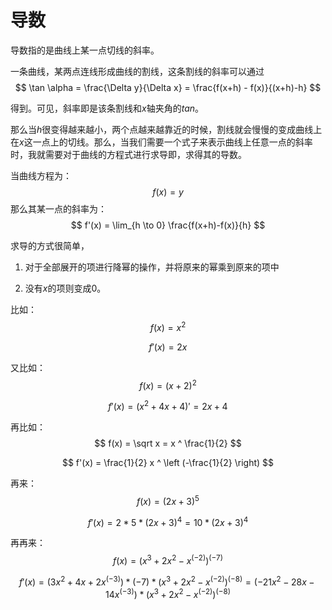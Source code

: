 # 导数

导数指的是曲线上某一点切线的斜率。

一条曲线，某两点连线形成曲线的割线，这条割线的斜率可以通过
$$
\tan \alpha = \frac{\Delta y}{\Delta x} = \frac{f(x+h) - f(x)}{(x+h)-h}
$$


得到。可见，斜率即是该条割线和$x$轴夹角的$tan$。

那么当$h$很变得越来越小，两个点越来越靠近的时候，割线就会慢慢的变成曲线上在$x$这一点上的切线。那么，当我们需要一个式子来表示曲线上任意一点的斜率时，我就需要对于曲线的方程式进行求导即，求得其的导数。

当曲线方程为：
$$
f(x) = y
$$
那么其某一点的斜率为：
$$
f'(x) = \lim_{h \to 0} \frac{f(x+h)-f(x)}{h}
$$


求导的方式很简单，

1. 对于全部展开的项进行降幂的操作，并将原来的幂乘到原来的项中


2. 没有$x$的项则变成0。



比如：
$$
f(x) = x^2
$$

$$
f'(x) = 2x
$$

又比如：
$$
f(x) = (x + 2)^2
$$

$$
f'(x) = (x^2 + 4x + 4)' = 2x + 4
$$

再比如：
$$
f(x) = \sqrt x = x ^ \frac{1}{2} 
$$

$$
f'(x) = \frac{1}{2} x ^ \left (-\frac{1}{2} \right)
$$

再来：
$$
f(x) = (2x + 3) ^ 5
$$

$$
f'(x) = 2 \ast 5 \ast (2x + 3) ^ 4 = 10 \ast (2x + 3) ^4
$$



再再来：
$$
f(x) = (x^3 + 2x^2 - x^\left(-2\right))^ \left(-7\right)
$$

$$
f'(x) = (3x^2 + 4x +2x^\left(-3\right)) * (-7)*  (x^3 + 2x^2 - x^\left(-2\right))^ \left(-8\right) = (-21x^2 -28x -14x^\left(-3\right)) *   (x^3 + 2x^2 - x^\left(-2\right))^ \left(-8\right)
$$






















